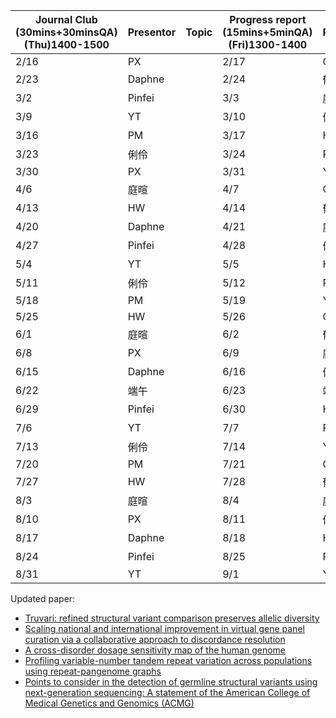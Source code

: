 | Journal Club <br>(30mins+30minsQA) <br>(Thu)1400-1500 | Presentor | Topic | Progress report <br>(15mins+5minQA) <br>(Fri)1300-1400 | Presentor |        |        |
| ----------------------------------------------------- | --------- | ----- | ------------------------------------------------------ | --------- | ------ | ------ |
| 2/16                                                  | PX        |       | 2/17                                                   | Calvin    | HW     | Pinfei |
| 2/23                                                  | Daphne    |       | 2/24                                                   | 郁書      | PX     | PM     |
| 3/2                                                   | Pinfei    |       | 3/3                                                    | 庭暄      | YT     |        |
| 3/9                                                   | YT        |       | 3/10                                                   | 俐伶      | 俐伶   | Calvin |
| 3/16                                                  | PM        |       | 3/17                                                   | HW        | Pinfei | 郁書   |
| 3/23                                                  | 俐伶      |       | 3/24                                                   | PX        | PM     | 庭暄   |
| 3/30                                                  | PX        |       | 3/31                                                   | YT        | Daphne | Daphne |
| 4/6                                                   | 庭暄      |       | 4/7                                                    | Calvin    | HW     | Pinfei |
| 4/13                                                  | HW        |       | 4/14                                                   | 郁書      | PX     | PM     |
| 4/20                                                  | Daphne    |       | 4/21                                                   | 庭暄      | YT     |        |
| 4/27                                                  | Pinfei    |       | 4/28                                                   | 俐伶      | 俐伶   | Calvin |
| 5/4                                                   | YT        |       | 5/5                                                    | HW        | Pinfei | 郁書   |
| 5/11                                                  | 俐伶      |       | 5/12                                                   | PX        | PM     | 庭暄   |
| 5/18                                                  | PM        |       | 5/19                                                   | YT        | Daphne | Daphne |
| 5/25                                                  | HW        |       | 5/26                                                   | Calvin    | HW     | Pinfei |
| 6/1                                                   | 庭暄      |       | 6/2                                                    | 郁書      | PX     | PM     |
| 6/8                                                   | PX        |       | 6/9                                                    | 庭暄      | YT     |        |
| 6/15                                                  | Daphne    |       | 6/16                                                   | 俐伶      | 俐伶   | Calvin |
| 6/22                                                  | 端午      |       | 6/23                                                   | 端午      | 端午   | 端午   |
| 6/29                                                  | Pinfei    |       | 6/30                                                   | HW        | Pinfei | 郁書   |
| 7/6                                                   | YT        |       | 7/7                                                    | PX        | PM     | 庭暄   |
| 7/13                                                  | 俐伶      |       | 7/14                                                   | YT        | Daphne | Daphne |
| 7/20                                                  | PM        |       | 7/21                                                   | Calvin    | HW     | Pinfei |
| 7/27                                                  | HW        |       | 7/28                                                   | 郁書      | PX     | PM     |
| 8/3                                                   | 庭暄      |       | 8/4                                                    | 庭暄      | YT     |        |
| 8/10                                                  | PX        |       | 8/11                                                   | 俐伶      | 俐伶   | Calvin |
| 8/17                                                  | Daphne    |       | 8/18                                                   | HW        | Pinfei | 郁書   |
| 8/24                                                  | Pinfei    |       | 8/25                                                   | PX        | PM     | 庭暄   |
| 8/31                                                  | YT        |       | 9/1                                                    | YT        | Daphne | Daphne |


Updated paper:  <br> 
- [Truvari: refined structural variant comparison preserves allelic diversity](https://genomebiology.biomedcentral.com/articles/10.1186/s13059-022-02840-6) <br> 
- [Scaling national and international improvement in virtual gene panel curation via a collaborative approach to discordance resolution](https://doi.org/10.1016/j.ajhg.2021.06.020) <br> 
- [A cross-disorder dosage sensitivity map of the human genome](https://doi.org/10.1016/j.cell.2022.06.036) <br> 
- [Profiling variable-number tandem repeat variation across populations using repeat-pangenome graphs](https://doi.org/10.1038/s41467-021-24378-0) <br>
- [Points to consider in the detection of germline structural variants using next-generation sequencing: A statement of the American College of Medical Genetics and Genomics (ACMG)](https://doi.org/10.1016/j.gim.2022.09.017) <br>